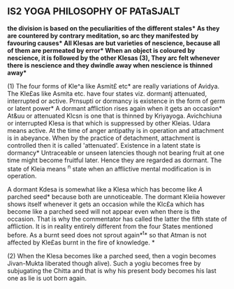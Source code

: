 ## IS2 **YOGA PHILOSOPHY OF PATaSJALT**

**the division is based on the peculiarities of the different stales\* As they are countered by contrary meditation, so arc they manifested by favouring causes\* All Klesas are but varieties of nescience, because all of them are permeated by error\* When an object is coloured by nescience, it is followed by the other Klesas (3), They arc felt whenever there is nescience and they dwindle away when nescience is thinned away\***

(1) The four forms of Kle^a like Asmit£ etc\* are really variations of Avidya. The Kle£as like Asmita etc. have four states viz. dormantj attenuated, interrupted or active. Prnsupti or dormancy is existence in the form of germ or latent power\* A dormant affliction rises again when it gets an occasion\* At&uu or attenuated Klcsn is one that is thinned by Kriyayoga. Avichchiuna or interrupted Klesa is that which is suppressed by other Kleias. Udara means active. At the time of anger antipathy is in operation and attachment is in abeyance. When by the practice of detachment, attachment is controlled then it is called 'attenuated'. Existence in a latent state is dormancy\* Untraceable or unseen latencies though not bearing fruit at one time might become fruitful later. Hence they are regarded as dormant. The state of Kleia means <sup>n</sup> state when an afflictive mental modification is in operation.

A dormant Kdesa is somewhat like a Klesa which has become like *A* parched seed\* because both are unnoticeable. The dormant Kleiia however shows itself whenever it gets an occasion while the Klc£a which has become like a parched seed will not appear even when there is the occasion. That is why the commentator has called the latter the fifth state of affliction. It is in reality entirely different from the four States mentioned before. As a burnt seed does not sprout again*<sup>t</sup>* so that Atman is not affected by Kle£as burnt in the fire of knowledge. \*

(2) When the Klesa becomes like a parched seed, then a vogin becomes Jivan-Mukta liberated though alive). Such a yogiu becomes free by subjugating the Chitta and that is why his present body becomes his last one as lie is uot born again.